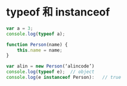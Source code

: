 # typeof 和 instanceof

```js
var a = 3;
console.log(typeof a);
```

```js
function Person(name) {
	this.name = name;
}

var alin = new Person(‘alincode’)
console.log(typeof e);	// object
console.log(e instanceof Person):	// true
```
